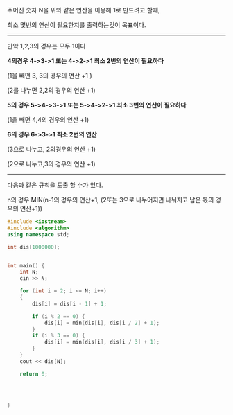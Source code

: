 주어진 숫자 N을 위와 같은 연산을 이용해 1로 만드려고 할때,

최소 몇번의 연산이 필요한지를 출력하는것이 목표이다.



---

만약 1,2,3의 경우는 모두 1이다

**4의경우 4->3->1 또는 4->2->1 최소 2번의 연산이 필요하다**

(1을 빼면 3, 3의 경우의 연산 +1 )

(2를 나누면 2,2의 경우의 연산 +1)

**5의 경우 5->4->3->1 또는 5->4->2->1 최소 3번의 연산이 필요하다**

(1을 빼면 4,4의 경우의 연산 +1)

**6의 경우 6->3->1 최소 2번의 연산**

(3으로 나누고, 2의경우의 연산 +1)

(2으로 나누고,3의 경우의 연산 +1)



---



다음과 같은 규칙을 도출 할 수가 있다.

n의 경우 MIN(n-1의 경우의 연산+1, (2또는 3으로 나누어지면 나눠지고 남은 몫의 경우의 연산+1))



```c++
#include <iostream>
#include <algorithm>
using namespace std;

int dis[1000000];


int main() {
	int N;
	cin >> N;

	for (int i = 2; i <= N; i++)
	{
		dis[i] = dis[i - 1] + 1;

		if (i % 2 == 0) {
			dis[i] = min(dis[i], dis[i / 2] + 1);
		}
		if (i % 3 == 0) {
			dis[i] = min(dis[i], dis[i / 3] + 1);
		}
	}
	cout << dis[N];

	return 0;

	


}
```

